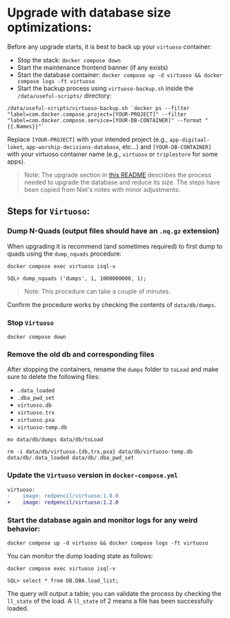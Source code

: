 # Upgrade with database size optimizations:

Before any upgrade starts, it is best to back up your `virtuoso` container:
* Stop the stack: `docker compose down`
* Start the maintenance frontend banner (if any exists)
* Start the database container: `docker compose up -d virtuoso && docker compose logs -ft virtuoso`
* Start the backup process using `virtuoso-backup.sh` inside the `/data/useful-scripts/` directory:
```shell
/data/useful-scripts/virtuoso-backup.sh `docker ps --filter "label=com.docker.compose.project=[YOUR-PROJECT]" --filter "label=com.docker.compose.service=[YOUR-DB-CONTAINER]" --format "{{.Names}}"`
```

Replace `[YOUR-PROJECT]` with your intended project (e.g., `app-digitaal-loket`, `app-worship-decisions-database`, etc...) and `[YOUR-DB-CONTAINER]` with your virtuoso container name (e.g., `virtuoso` or `triplestore` for some apps).

> Note: The upgrade section in [this README](https://github.com/redpencilio/docker-virtuoso/blob/dec36bd4a5ed4191c42e0a9b5ca979d67bc22cfe/README.md#upgrading) describes the process needed to upgrade the database and reduce its size. The steps have been copied from Niel's notes with minor adjustments:

## Steps for `Virtuoso`:

### Dump N-Quads (output files should have an `.nq.gz` extension)

When upgrading it is recommend (and sometimes required) to first dump to quads using the `dump_nquads` procedure:

```shell
docker compose exec virtuoso isql-v
```

```shell
SQL> dump_nquads ('dumps', 1, 1000000000, 1);
```

> Note: This procedure can take a couple of minutes.

Confirm the procedure works by checking the contents of `data/db/dumps`.

### Stop `Virtuoso`

```shell
docker compose down
```

### Remove the old db and corresponding files

After stopping the containers, rename the `dumps` folder to `toLoad` and make sure to delete the following files:

* `.data_loaded`
* `.dba_pwd_set`
* `virtuoso.db`
* `virtuoso.trx`
* `virtuoso.pxa`
* `virtuoso-temp.db`

```shell
mv data/db/dumps data/db/toLoad
```

```shell
rm -i data/db/virtuoso.{db,trx,pxa} data/db/virtuoso-temp.db data/db/.data_loaded data/db/.dba_pwd_set
```

### Update the `Virtuoso` version in `docker-compose.yml`

```diff
virtuoso:
-    image: redpencil/virtuoso:1.0.0
+    image: redpencil/virtuoso:1.2.0
```

### Start the database again and monitor logs for any weird behavior:

```shell
docker compose up -d virtuoso && docker compose logs -ft virtuoso
```

You can monitor the dump loading state as follows:

```shell
docker compose exec virtuoso isql-v
```

```shell
SQL> select * from DB.DBA.load_list;
```

The query will output a table; you can validate the process by checking the `ll_state` of the load. A `ll_state` of 2 means a file has been successfully loaded.